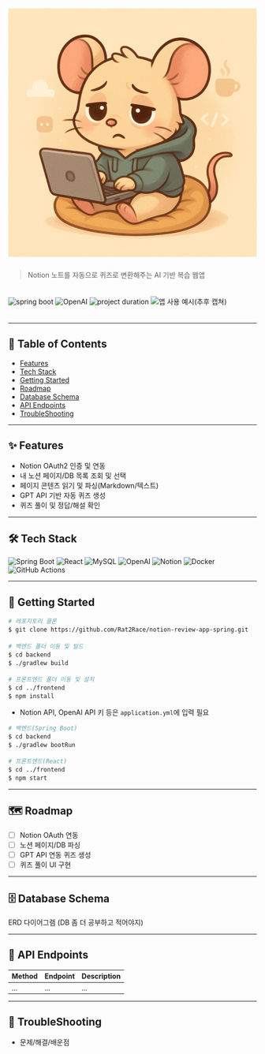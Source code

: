 # <img src="public/image/tiredMouse.png"/>

> Notion 노트를 자동으로 퀴즈로 변환해주는 AI 기반 복습 웹앱

<img src="https://img.shields.io/badge/Spring%20Boot-3.3.x-green" alt="spring boot" />
<img src="https://img.shields.io/badge/OpenAI-GPT-blueviolet" alt="OpenAI" />
<img src="https://img.shields.io/badge/project%20duration-2025.06.01~-%23a8e063?style=flat" alt="project duration" />

<img src="https://cdn-icons-png.flaticon.com/512/5968/5968885.png" alt="앱 사용 예시(추후 캡쳐)" style="margin: 20px 0;" />

---

## 🚩 Table of Contents

- [Features](#features)
- [Tech Stack](#tech-stack)
- [Getting Started](#getting-started)
- [Roadmap](#roadmap)
- [Database Schema](#database-schema)
- [API Endpoints](#api-endpoints)
- [TroubleShooting](#troubleshooting)
---

## ✨ Features <a name="features"></a>

- Notion OAuth2 인증 및 연동
- 내 노션 페이지/DB 목록 조회 및 선택
- 페이지 콘텐츠 읽기 및 파싱(Markdown/텍스트)
- GPT API 기반 자동 퀴즈 생성
- 퀴즈 풀이 및 정답/해설 확인

---

## 🛠 Tech Stack <a name="tech-stack"></a>

<p align="left">
  <img src="https://img.shields.io/badge/Spring%20Boot-3.3.x-6DB33F?logo=springboot&logoColor=white" alt="Spring Boot" />
  <img src="https://img.shields.io/badge/React-18-61DAFB?logo=react&logoColor=white" alt="React" />
  <img src="https://img.shields.io/badge/MySQL-005C84?logo=mysql&logoColor=white" alt="MySQL" />
  <img src="https://img.shields.io/badge/OpenAI-GPT-412991?logo=openai&logoColor=white" alt="OpenAI" />
  <img src="https://img.shields.io/badge/Notion-000000?logo=notion&logoColor=white" alt="Notion" />
  <img src="https://img.shields.io/badge/Docker-2496ED?logo=docker&logoColor=white" alt="Docker" />
  <img src="https://img.shields.io/badge/GitHub%20Actions-2088FF?logo=githubactions&logoColor=white" alt="GitHub Actions" />
</p>

---

## 🚀 Getting Started <a name="getting-started"></a>

```bash
# 레포지토리 클론
$ git clone https://github.com/Rat2Race/notion-review-app-spring.git

# 백엔드 폴더 이동 및 빌드
$ cd backend
$ ./gradlew build

# 프론트엔드 폴더 이동 및 설치
$ cd ../frontend
$ npm install
```

- Notion API, OpenAI API 키 등은 `application.yml`에 입력 필요

```bash
# 백엔드(Spring Boot)
$ cd backend
$ ./gradlew bootRun

# 프론트엔드(React)
$ cd ../frontend
$ npm start
```

---

## 🗺 Roadmap <a name="roadmap"></a>

- [ ] Notion OAuth 연동
- [ ] 노션 페이지/DB 파싱
- [ ] GPT API 연동 퀴즈 생성
- [ ] 퀴즈 풀이 UI 구현

---

## 🗄️ Database Schema <a name="database-schema"></a>

ERD 다이어그램 (DB 좀 더 공부하고 적어야지)

---

## 🔗 API Endpoints <a name="api-endpoints"></a>

| Method | Endpoint | Description |
| ------ | -------- | ----------- |
| ...    | ...      | ...         |

---

## 🐛 TroubleShooting <a name="troubleshooting"></a>

- 문제/해결/배운점

<br>